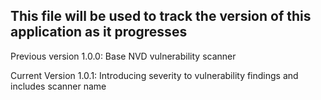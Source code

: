 ## This file will be used to track the version of this application as it progresses

Previous version 1.0.0: Base NVD vulnerability scanner

Current Version 1.0.1: Introducing severity to vulnerability findings and includes scanner name

